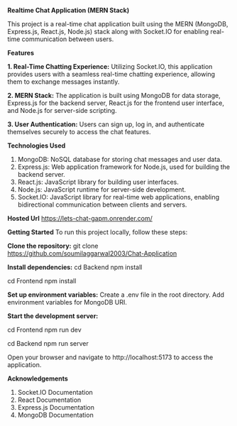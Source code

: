 **Realtime Chat Application (MERN Stack)**

This project is a real-time chat application built using the MERN (MongoDB, Express.js, React.js, Node.js) stack along with Socket.IO for enabling real-time communication between users.

**Features**

**1. Real-Time Chatting Experience:** Utilizing Socket.IO, this application provides users with a seamless real-time chatting experience, allowing them to exchange messages instantly.

**2. MERN Stack:** The application is built using MongoDB for data storage, Express.js for the backend server, React.js for the frontend user interface, and Node.js for server-side scripting.

**3. User Authentication:** Users can sign up, log in, and authenticate themselves securely to access the chat features.

**Technologies Used**

1. MongoDB: NoSQL database for storing chat messages and user data.
2. Express.js: Web application framework for Node.js, used for building the backend server.
3. React.js: JavaScript library for building user interfaces.
4. Node.js: JavaScript runtime for server-side development.
5. Socket.IO: JavaScript library for real-time web applications, enabling bidirectional communication between clients and servers.

**Hosted Url**
https://lets-chat-gapm.onrender.com/

**Getting Started**
To run this project locally, follow these steps:

**Clone the repository:**
git clone https://github.com/soumilaggarwal2003/Chat-Application

**Install dependencies:**
cd Backend
npm install

cd Frontend
npm install

**Set up environment variables:**
Create a .env file in the root directory.
Add environment variables for MongoDB URI.


**Start the development server:**

cd Frontend
npm run dev

cd Backend
npm run server

Open your browser and navigate to http://localhost:5173 to access the application.


**Acknowledgements**
1. Socket.IO Documentation
2. React Documentation
3. Express.js Documentation
4. MongoDB Documentation
